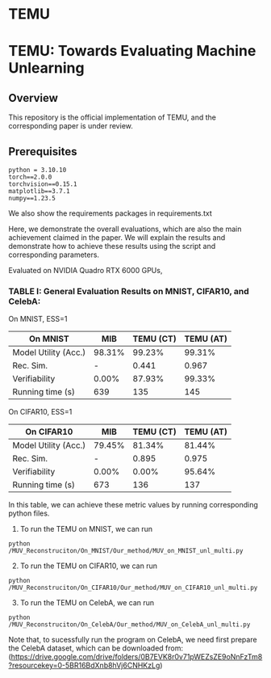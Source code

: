 # TEMU

# TEMU: Towards Evaluating Machine Unlearning
## Overview
This repository is the official implementation of TEMU, and the corresponding paper is under review.


## Prerequisites

```
python = 3.10.10
torch==2.0.0
torchvision==0.15.1
matplotlib==3.7.1
numpy==1.23.5
```

We also show the requirements packages in requirements.txt

Here, we demonstrate the overall evaluations, which are also the main achievement claimed in the paper. We will explain the results and demonstrate how to achieve these results using the script and corresponding parameters.

Evaluated on NVIDIA Quadro RTX 6000 GPUs,
### TABLE I: General Evaluation Results on MNIST, CIFAR10, and CelebA:

On MNIST, ESS=1

| On MNIST             | MIB         | TEMU (CT) | TEMU (AT)   | 
| --------             | --------    | --------  | -------- |  
| Model Utility (Acc.) | 98.31%      | 99.23%    | 99.31%   |   
| Rec. Sim.            | -           | 0.441     |   0.967  |  
| Verifiability        | 0.00%       | 87.93%    | 99.33%   | 
| Running time (s)     | 639         | 135       |  145     |   
 
On CIFAR10, ESS=1

| On CIFAR10           | MIB         | TEMU (CT) |   TEMU (AT)   | 
| --------             | --------    | --------  | -------- |   
| Model Utility (Acc.) | 79.45%      | 81.34%    | 81.44%   |   
| Rec. Sim.            | -           | 0.895     | 0.975    |  
| Verifiability        | 0.00%       | 0.00%     | 95.64%   |  
| Running time (s)     | 673         | 136       |  137     | 

In this table, we can achieve these metric values by running corresponding python files.


1. To run the TEMU on MNIST, we can run
```
python /MUV_Reconstruciton/On_MNIST/Our_method/MUV_on_MNIST_unl_multi.py
```

2. To run the TEMU on CIFAR10, we can run

```
python /MUV_Reconstruciton/On_CIFAR10/Our_method/MUV_on_CIFAR10_unl_multi.py
```


3. To run the TEMU on CelebA, we can run

```
python /MUV_Reconstruciton/On_CelebA/Our_method/MUV_on_CelebA_unl_multi.py
```
Note that, to sucessfully run the program on CelebA, we need first prepare the CelebA dataset, which can be downloaded from: 
(https://drive.google.com/drive/folders/0B7EVK8r0v71pWEZsZE9oNnFzTm8?resourcekey=0-5BR16BdXnb8hVj6CNHKzLg)